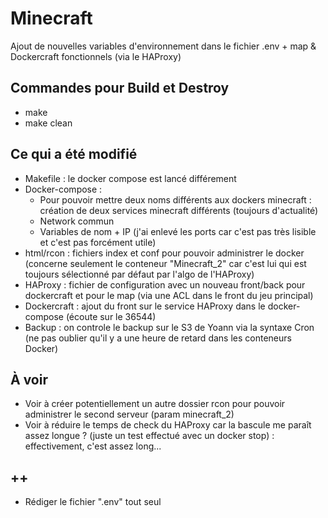 # Minecraft
Ajout de nouvelles variables d'environnement dans le fichier .env + map & Dockercraft fonctionnels (via le HAProxy)

## Commandes pour Build et Destroy
- make
- make clean

## Ce qui a été modifié
- Makefile : le docker compose est lancé différement
- Docker-compose : 
    - Pour pouvoir mettre deux noms différents aux dockers minecraft : création de deux services minecraft différents (toujours d'actualité)
    - Network commun
    - Variables de nom + IP (j'ai enlevé les ports car c'est pas très lisible et c'est pas forcément utile)
- html/rcon : fichiers index et conf pour pouvoir administrer le docker (concerne seulement le conteneur "Minecraft_2" car c'est lui qui est toujours sélectionné par défaut par l'algo de l'HAProxy)
- HAProxy : fichier de configuration avec un nouveau front/back pour dockercraft et pour le map (via une ACL dans le front du jeu principal)
- Dockercraft : ajout du front sur le service HAProxy dans le docker-compose (écoute sur le 36544)
- Backup : on controle le backup sur le S3 de Yoann via la syntaxe Cron (ne pas oublier qu'il y a une heure de retard dans les conteneurs Docker)

## À voir
- Voir à créer potentiellement un autre dossier rcon pour pouvoir administrer le second serveur (param minecraft_2)
- Voir à réduire le temps de check du HAProxy car la bascule me paraît assez longue ? (juste un test effectué avec un docker stop) : effectivement, c'est assez long...

## ++
- Rédiger le fichier ".env" tout seul
